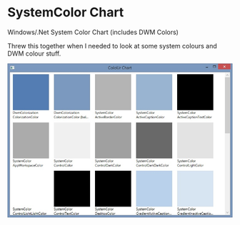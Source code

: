 SystemColor Chart
=================

Windows/.Net System Color Chart (includes DWM Colors)

Threw this together when I needed to look at some system colours and DWM colour stuff.

![Screenshot](ScreenShot.jpg)
